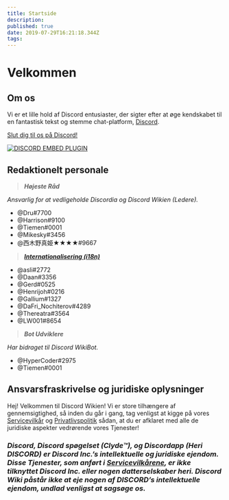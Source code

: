 ```yaml
---
title: Startside
description: 
published: true
date: 2019-07-29T16:21:18.344Z
tags: 
---
```


# Velkommen
## Om os

Vi er et lille hold af Discord entusiaster, der sigter efter at øge kendskabet til en fantastisk tekst og stemme chat-platform, [Discord](https://discordapp.com).

[Slut dig til os på Discord!](https://discord.gg/rjjyZZR)

<a href="https://discord.gg/rjjyZZR">![DISCORD EMBED PLUGIN](https://discordapp.com/api/guilds/367460196148183040/widget.png?style=banner2)</a>

## Redaktionelt personale
> ***Højeste Råd***

*Ansvarlig for at vedligeholde Discordia og Discord Wikien (Ledere).*
* @Dru#7700
* @Harrison#9100
* @Tiemen#0001
* @Mikesky#3456
* @西木野真姫★★★★#9667

> ***[Internationalisering  (i18n)](http://discordia.me/translations)***

* @asli#2772
* @Daan#3356
* @Gerd#0525
* @Henrijoh#0216
* @Gallium#1327
* @DaFri_Nochiterov#4289
* @Thereatra#3564
* @LW001#8654

> ***Bot Udviklere***

*Har bidraget til Discord WikiBot.*
* @HyperCoder#2975
* @Tiemen#0001

## Ansvarsfraskrivelse og juridiske oplysninger
Hej! Velkommen til Discord Wikien! Vi er store tilhængere af gennemsigtighed, så inden du går i gang, tag venligst at kigge på vores [Servicevilkår](/da/servicevilkar) og [Privatlivspolitik](/da/privatlivspolitik) sådan, at du er afklaret med alle de juridiske aspekter vedrørende vores Tjenester!

### ***Discord, Discord spøgelset (Clyde™), og Discordapp (Heri DISCORD) er Discord Inc.’s intellektuelle og juridiske ejendom. Disse Tjenester, som anført i [Servicevilkårene](/da/servicevilkar), er ikke tilknyttet Discord Inc. eller nogen datterselskaber heri. Discord Wiki påstår ikke at eje nogen af DISCORD’s intellektuelle ejendom, undlad venligst at sagsøge os.***